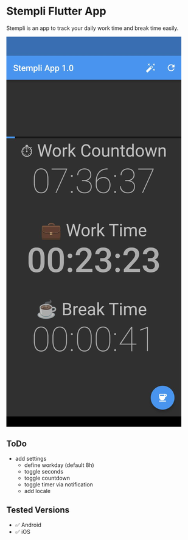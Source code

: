 # Stempli Flutter App

Stempli is an app to track your daily work time and break time easily.

![Screenshot](screenshots/Screenshot1.jpg)

## ToDo

- add settings
    - define workday (default 8h)
    - toggle seconds
    - toggle countdown
    - toggle timer via notification
    - add locale

## Tested Versions

- ✅ Android
- ✅ iOS